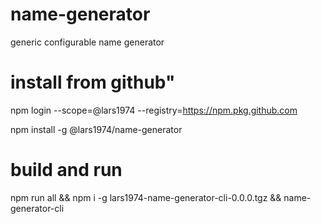 # name-generator
generic configurable name generator

# install from github"

npm login --scope=@lars1974 --registry=https://npm.pkg.github.com

npm install -g @lars1974/name-generator

# build and run

npm run all && npm i -g lars1974-name-generator-cli-0.0.0.tgz && name-generator-cli
